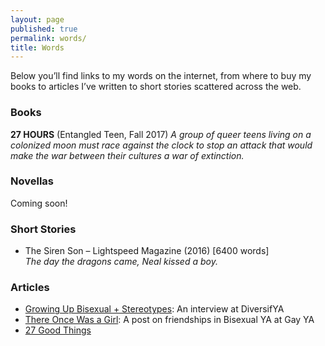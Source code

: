 ```yaml
---
layout: page
published: true
permalink: words/
title: Words
---
```




Below you’ll find links to my words on the internet, from where to buy my books to articles I’ve written to short stories scattered across the web.

### Books
**27 HOURS** (Entangled Teen, Fall 2017)
_A group of queer teens living on a colonized moon must race against the clock to stop an attack that would make the war between their cultures a war of extinction._


### Novellas
Coming soon!


### Short Stories
- The Siren Son – Lightspeed Magazine (2016) [6400 words]   
_The day the dragons came, Neal kissed a boy._  


### Articles
- [Growing Up Bisexual + Stereotypes](http://www.diversifya.com/diversifya/diversifya-tristina-wright/): An interview at DiversifYA
- [There Once Was a Girl](http://www.gayya.org/?p=3083): A post on friendships in Bisexual YA at Gay YA
- [27 Good Things](http://27goodthings.com/2015/10/12/tristina-wright-author/)
